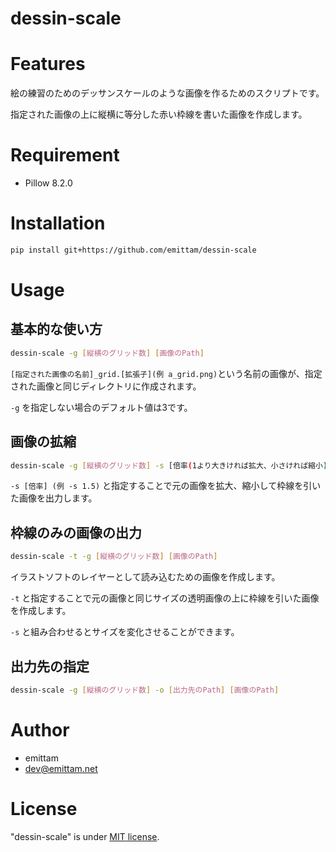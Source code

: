 # dessin-scale

# Features
絵の練習のためのデッサンスケールのような画像を作るためのスクリプトです。

指定された画像の上に縦横に等分した赤い枠線を書いた画像を作成します。

# Requirement
* Pillow 8.2.0

# Installation

```bash
pip install git+https://github.com/emittam/dessin-scale
```

# Usage

## 基本的な使い方
```bash
dessin-scale -g [縦横のグリッド数] [画像のPath]
```
`[指定された画像の名前]_grid.[拡張子](例 a_grid.png)`という名前の画像が、指定された画像と同じディレクトリに作成されます。

`-g` を指定しない場合のデフォルト値は3です。


## 画像の拡縮
```bash
dessin-scale -g [縦横のグリッド数] -s [倍率(1より大きければ拡大、小さければ縮小)] [画像のPath]
```
`-s [倍率] (例 -s 1.5)` と指定することで元の画像を拡大、縮小して枠線を引いた画像を出力します。

## 枠線のみの画像の出力
```bash
dessin-scale -t -g [縦横のグリッド数] [画像のPath]
```
イラストソフトのレイヤーとして読み込むための画像を作成します。

`-t` と指定することで元の画像と同じサイズの透明画像の上に枠線を引いた画像を作成します。

`-s` と組み合わせるとサイズを変化させることができます。

## 出力先の指定
```bash
dessin-scale -g [縦横のグリッド数] -o [出力先のPath] [画像のPath]
```

# Author
* emittam
* dev@emittam.net

# License
"dessin-scale" is under [MIT license](https://en.wikipedia.org/wiki/MIT_License).